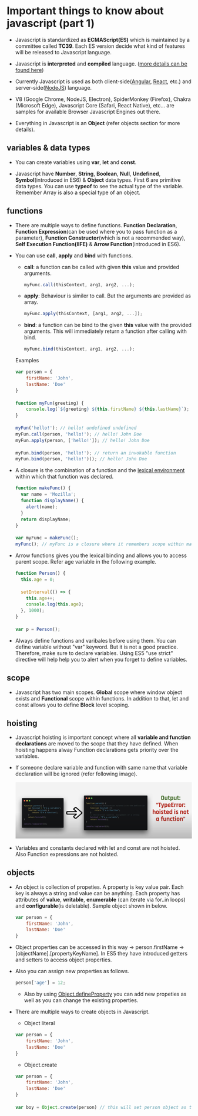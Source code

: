 # Important things to know about javascript (part 1)

* Javascript is standardized as **ECMAScript(ES)** which is maintained by a committee called **TC39**. Each ES version decide what kind of features will be released to Javascript language.

* Javascript is **interpreted** and **compiled** language. ([more details can be found here](https://medium.com/@lsampath999/do-you-know-how-exactly-browser-works-9f510321ee9e))

* Currently Javascript is used as both client-side([Angular](https://angular.io/), [React](https://reactjs.org/), etc.) and server-side([NodeJS](https://nodejs.org/en/)) language.

* V8 (Google Chrome, NodeJS, Electron), SpiderMonkey (Firefox), Chakra (Microsoft Edge), Javascript Core (Safari, React Native), etc… are samples for available Browser Javascript Engines out there.

* Everything in Javascript is an **Object** (refer objects section for more details).

## variables & data types

* You can create variables using **var**, **let** and **const**.

* Javascript have **Number**, **String**, **Boolean**, **Null**, **Undefined**, **Symbol**(introduced in ES6) & **Object** data types. First 6 are primitive data types. You can use **typeof** to see the actual type of the variable. Remember Array is also a special type of an object.

## functions

* There are multiple ways to define functions. **Function Declaration**, **Function Expression**(can be used where you to pass function as a parameter), **Function Constructor**(which is not a recommended way), **Self Execution Function(IIFE)** & **Arrow Function**(introduced in ES6).

* You can use **call**, **apply** and **bind** with functions.
    - **call**: a function can be called with given **this** value and provided arguments.
        ```js
        myFunc.call(thisContext, arg1, arg2, ...);
        ```
    - **apply**: Behaviour is similer to call. But the arguments are provided as array.
        ```js
        myFunc.apply(thisContext, [arg1, arg2, ...]);
        ```
    
    - **bind**: a function can be bind to the given **this** value with the provided arguments. This will immediately return a function after calling with bind.
        ```js
        myFunc.bind(thisContext, arg1, arg2, ...);
        ```
    Examples

    ```js
    var person = {
        firstName: 'John',
        lastName: 'Doe'
    }
    
    function myFun(greeting) {
        console.log(`${greeting} ${this.firstName} ${this.lastName}`);
    }
    
    myFun('hello!'); // hello! undefined undefined
    myFun.call(person, 'hello!'); // hello! John Doe
    myFun.apply(person, ['hello!']); // hello! John Doe
    
    myFun.bind(person, 'hello!'); // return an invokable function
    myFun.bind(person, 'hello!')(); // hello! John Doe
    ```

* A closure is the combination of a function and the [lexical environment](https://developer.mozilla.org/en-US/docs/Web/JavaScript/Closures#:~:text=A%20closure%20is%20the%20combination,state%20(the%20lexical%20environment).&text=In%20JavaScript%2C%20closures%20are%20created,created%2C%20at%20function%20creation%20time) within which that function was declared.

    ```js
    function makeFunc() {
      var name = 'Mozilla';
      function displayName() {
        alert(name);
      }
      return displayName;
    }

    var myFunc = makeFunc();
    myFunc(); // myFunc is a closure where it remembers scope within makeFunc
    ```

* Arrow functions gives you the lexical binding and allows you to access parent scope. Refer age variable in the following example.
    
    ```js
    function Person() {
      this.age = 0;
      
      setInterval(() => {
        this.age++;
        console.log(this.age);
      }, 1000);
    }

    var p = Person();
    ```

* Always define functions and varibales before using them. You can define variable without "var" keyword. But it is not a good practice. Therefore, make sure to declare variables. Using ES5 "use strict" directive will help help you to alert when you forget to define variables.

## scope

* Javascript has two main scopes. **Global** scope where window object exists and **Functional** scope within functions. In addition to that, let and const allows you to define **Block** level scoping.

## hoisting

* Javascript hoisting is important concept where all **variable and function declarations** are moved to the scope that they have defined. When hoisting happens alway Function declarations gets priority over the variables. 

* If someone declare variable and function with same name that variable declaration will be ignored (refer following image).

    <div style="align: center">
        <img src="./assests/hoisting1.png" />
    </div>


* Variables and constants declared with let and const are not hoisted. Also Function expressions are not hoisted.

## objects

* An object is collection of propeties. A property is key value pair. Each key is always a string and value can be anything. Each property has attributes of **value**, **writable**, **enumerable** (can iterate via for..in loops) and **configurable**(is deletable). Sample object shown in below.

    ```js
    var person = {
        firstName: 'John',
        lastName: 'Doe'
    }
    ```

* Object properties can be accessed in this way ->  person.firstName -> [objectName].[propertyKeyName]. In ES5 they have introduced getters and setters to access object properties.

* Also you can assign new properties as follows.

    ```js
    person['age'] = 12;
    ```
    
    - Also by using [Object.defineProperty](https://developer.mozilla.org/en-US/docs/Web/JavaScript/Reference/Global_Objects/Object/defineProperty) you can add new propeties as well as you can change the existing properties.
    

* There are multiple ways to create objects in Javascript. 
    - Object literal
    
    ```js
    var person = {
        firstName: 'John',
        lastName: 'Doe'
    }
    ```
    
    - Object.create
    
    ```js
    var person = {
        firstName: 'John',
        lastName: 'Doe'
    }
    
    var boy = Object.create(person) // this will set person object as the prototype of new boy object.
    ```

